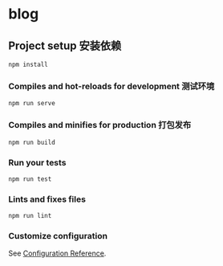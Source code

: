 # blog

## Project setup 安装依赖
```
npm install
```

### Compiles and hot-reloads for development 测试环境
```
npm run serve
```

### Compiles and minifies for production 打包发布
```
npm run build
```

### Run your tests
```
npm run test
```

### Lints and fixes files
```
npm run lint
```

### Customize configuration
See [Configuration Reference](https://cli.vuejs.org/config/).
